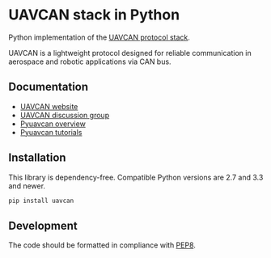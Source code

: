 UAVCAN stack in Python
======================

Python implementation of the [UAVCAN protocol stack](http://uavcan.org/).

UAVCAN is a lightweight protocol designed for reliable communication in aerospace and robotic applications via CAN bus.

## Documentation

* [UAVCAN website](http://uavcan.org)
* [UAVCAN discussion group](https://groups.google.com/forum/#!forum/uavcan)
* [Pyuavcan overview](http://uavcan.org/Implementations/Pyuavcan/)
* [Pyuavcan tutorials](http://uavcan.org/Implementations/Pyuavcan/Tutorials/)

## Installation

This library is dependency-free. Compatible Python versions are 2.7 and 3.3 and newer.

```bash
pip install uavcan
```

## Development

The code should be formatted in compliance with [PEP8](https://www.python.org/dev/peps/pep-0008/).
